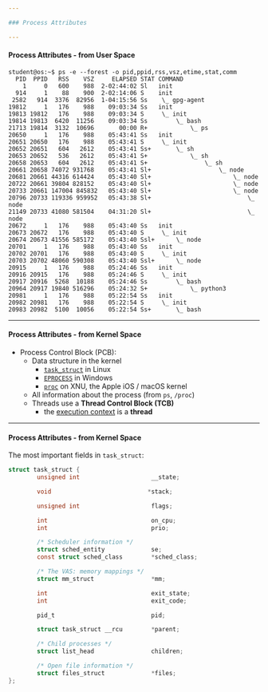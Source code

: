 ```yaml
---

### Process Attributes

---
```


#### Process Attributes - from User Space

```console
student@os:~$ ps -e --forest -o pid,ppid,rss,vsz,etime,stat,comm
  PID  PPID   RSS    VSZ     ELAPSED STAT COMMAND
    1     0   600    988  2-02:44:02 Sl   init
  914     1    88    900  2-02:14:06 S    init
 2582   914  3376  82956  1-04:15:56 Ss    \_ gpg-agent
19812     1   176    988    09:03:34 Ss   init
19813 19812   176    988    09:03:34 S     \_ init
19814 19813  6420  11256    09:03:34 Ss        \_ bash
21713 19814  3132  10696       00:00 R+            \_ ps
20650     1   176    988    05:43:41 Ss   init
20651 20650   176    988    05:43:41 S     \_ init
20652 20651   604   2612    05:43:41 Ss+       \_ sh
20653 20652   536   2612    05:43:41 S+            \_ sh
20658 20653   604   2612    05:43:41 S+                \_ sh
20661 20658 74072 931768    05:43:41 Sl+                   \_ node
20681 20661 44316 614424    05:43:40 Sl+                       \_ node
20722 20661 39804 828152    05:43:40 Sl+                       \_ node
20733 20661 147004 845832   05:43:40 Sl+                       \_ node
20796 20733 119336 959952   05:43:38 Sl+                           \_ node
21149 20733 41080 581504    04:31:20 Sl+                           \_ node
20672     1   176    988    05:43:40 Ss   init
20673 20672   176    988    05:43:40 S     \_ init
20674 20673 41556 585172    05:43:40 Ssl+      \_ node
20701     1   176    988    05:43:40 Ss   init
20702 20701   176    988    05:43:40 S     \_ init
20703 20702 48060 590308    05:43:40 Ssl+      \_ node
20915     1   176    988    05:24:46 Ss   init
20916 20915   176    988    05:24:46 S     \_ init
20917 20916  5268  10188    05:24:46 Ss        \_ bash
20964 20917 19840 516296    05:24:32 S+            \_ python3
20981     1   176    988    05:22:54 Ss   init
20982 20981   176    988    05:22:54 S     \_ init
20983 20982  5100  10056    05:22:54 Ss+       \_ bash
```

----

#### Process Attributes - from Kernel Space

* Process Control Block (PCB):
  * Data structure in the kernel
    * [`task_struct`](https://elixir.bootlin.com/linux/v5.19.6/source/include/linux/sched.h#L726) in Linux
    * [`EPROCESS`](https://www.nirsoft.net/kernel_struct/vista/KPROCESS.html) in Windows
    * [`proc`](https://github.com/apple/darwin-xnu/blob/main/bsd/sys/proc_internal.h#L182) on XNU, the Apple iOS / macOS kernel
  * All information about the process (from `ps`, `/proc`)
  * Threads use a **Thread Control Block (TCB)**
    * the [execution context](https://linux.die.net/man/2/setcontext) is a **thread**

----

#### Process Attributes - from Kernel Space

The most important fields in `task_struct`:

```c [2 | 4 | 6 | 8 - 9 | 11 - 13 | 15 - 16 | 18 - 19 | 21 | 23 | 25 - 26 | 28 - 29]
struct task_struct {
        unsigned int                    __state;

        void                           *stack;

        unsigned int                    flags;

        int                             on_cpu;
        int                             prio;

        /* Scheduler information */
        struct sched_entity             se;
        const struct sched_class        *sched_class;

        /* The VAS: memory mappings */
        struct mm_struct                *mm;

        int                             exit_state;
        int                             exit_code;

        pid_t                           pid;

        struct task_struct __rcu        *parent;

        /* Child processes */
        struct list_head                children;

        /* Open file information */
        struct files_struct             *files;
};
```
